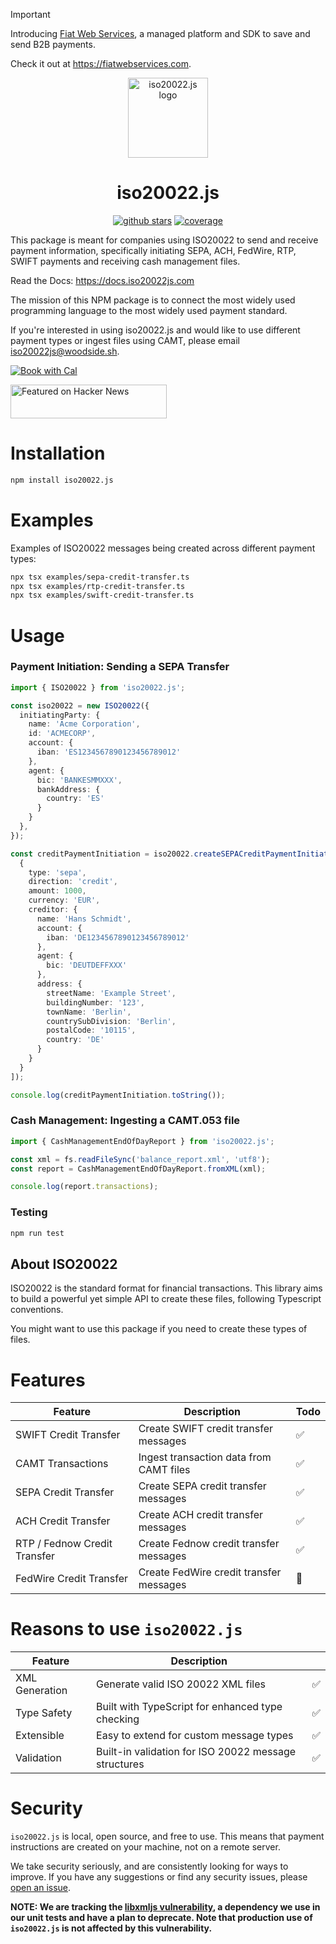 > [!IMPORTANT]
> Introducing [Fiat Web Services](https://fiatwebservices.com), a managed platform and SDK to save and send B2B payments.
>
> Check it out at https://fiatwebservices.com.

<div align="center">
  <a href="https://iso20022js.com">
    <img alt="iso20022.js logo" src="https://github.com/user-attachments/assets/662bc55f-2be0-41dc-b79e-d62f325b1f80" height="128">
  </a>
  <h1>iso20022.js</h1>
  <a href=""><img alt="github stars" src="https://img.shields.io/github/stars/svapnil/iso20022.js?color=FFD700&label=Stars&logo=Github"></a>
  <a href="https://coveralls.io/github/svapnil/iso20022.js?branch=main"><img alt="coverage" src="https://coveralls.io/repos/github/svapnil/iso20022.js/badge.svg?branch=main"></a>
</div>


This package is meant for companies using ISO20022 to send and receive payment information, specifically initiating SEPA, ACH, FedWire, RTP, SWIFT payments and receiving cash management files.

Read the Docs: https://docs.iso20022js.com

The mission of this NPM package is to connect the most widely used programming language to the most widely used payment standard.

If you're interested in using iso20022.js and would like to use different payment types or ingest files using CAMT, please email [iso20022js@woodside.sh](mailto:iso20022js@woodside.sh).

[![Book with Cal](https://cal.com/book-with-cal-dark.svg)](https://cal.com/woodside/iso20022js?utm_source=banner&utm_campaign=oss)

<a href="https://news.ycombinator.com/item?id=41163645">
  <img
    style="width: 250px; height: 54px;" width="250" height="54"
    alt="Featured on Hacker News"
    src="https://hackernews-badge.vercel.app/api?id=41163645"
  />
</a>


# Installation

```bash
npm install iso20022.js
```

# Examples 

Examples of ISO20022 messages being created across different payment types:

```bash
npx tsx examples/sepa-credit-transfer.ts
npx tsx examples/rtp-credit-transfer.ts
npx tsx examples/swift-credit-transfer.ts
```

# Usage

### Payment Initiation: Sending a SEPA Transfer

```ts
import { ISO20022 } from 'iso20022.js';

const iso20022 = new ISO20022({
  initiatingParty: {
    name: 'Acme Corporation',
    id: 'ACMECORP',
    account: {
      iban: 'ES1234567890123456789012'
    },
    agent: {
      bic: 'BANKESMMXXX',
      bankAddress: {
        country: 'ES'
      }
    }
  },
});

const creditPaymentInitiation = iso20022.createSEPACreditPaymentInitiation([
  {
    type: 'sepa',
    direction: 'credit',
    amount: 1000,
    currency: 'EUR',
    creditor: {
      name: 'Hans Schmidt',
      account: {
        iban: 'DE1234567890123456789012'
      },
      agent: {
        bic: 'DEUTDEFFXXX'
      },
      address: {
        streetName: 'Example Street',
        buildingNumber: '123',
        townName: 'Berlin',
        countrySubDivision: 'Berlin',
        postalCode: '10115',
        country: 'DE'
      }
    }
  }
]);

console.log(creditPaymentInitiation.toString());
```

### Cash Management: Ingesting a CAMT.053 file

```ts
import { CashManagementEndOfDayReport } from 'iso20022.js';

const xml = fs.readFileSync('balance_report.xml', 'utf8');
const report = CashManagementEndOfDayReport.fromXML(xml);

console.log(report.transactions);
```

### Testing

```bash
npm run test
```

## About ISO20022

ISO20022 is the standard format for financial transactions. This library aims to build a powerful yet simple API to create these files, following Typescript conventions.

You might want to use this package if you need to create these types of files.

# Features

| Feature                | Description                                          | Todo |
| ---------------------- | ---------------------------------------------------- | ---- |
| SWIFT Credit Transfer  | Create SWIFT credit transfer messages                | ✅   |
| CAMT Transactions      | Ingest transaction data from CAMT files              | ✅   |
| SEPA Credit Transfer   | Create SEPA credit transfer messages                 | ✅   |
| ACH Credit Transfer    | Create ACH credit transfer messages                  | ✅   |
| RTP / Fednow Credit Transfer | Create Fednow credit transfer messages         | ✅   |
| FedWire Credit Transfer | Create FedWire credit transfer messages             | 🚧   |


# Reasons to use `iso20022.js`

| Feature                | Description                                          |      |
| ---------------------- | ---------------------------------------------------- | ---- |
| XML Generation         | Generate valid ISO 20022 XML files                   | ✅   |
| Type Safety            | Built with TypeScript for enhanced type checking     | ✅   |
| Extensible             | Easy to extend for custom message types              | ✅   |
| Validation             | Built-in validation for ISO 20022 message structures | ✅   |

# Security

`iso20022.js` is local, open source, and free to use. This means that payment instructions are created on your machine, not on a remote server.

We take security seriously, and are consistently looking for ways to improve. If you have any suggestions or find any security issues, please [open an issue](https://github.com/svapnil/iso20022.js/issues/new/choose).

**NOTE: We are tracking the [libxmljs vulnerability](https://github.com/svapnil/iso20022.js/issues/26), a dependency we use in our unit tests and have a plan to deprecate. Note that production use of `iso20022.js` is not affected by this vulnerability.**
